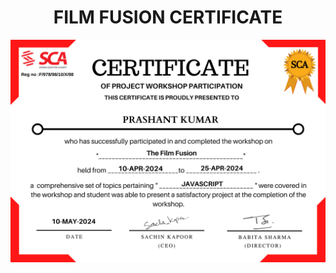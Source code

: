 <h1 align="center">FILM FUSION CERTIFICATE</h1>

<img src="https://github.com/prashant6202/FILM_FUSION/blob/main/FILM%20FUSSION%20(JAVASCRIPT%20PROJCT).pdf"/>
